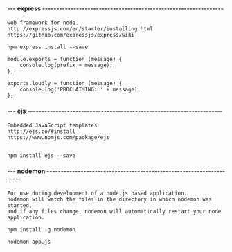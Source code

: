 #### --- express ----------------------------------------------------------------
	web framework for node.
	http://expressjs.com/en/starter/installing.html
	https://github.com/expressjs/express/wiki

	npm express install --save

	module.exports = function (message) {
		console.log(prefix + message);
	};

	exports.loudly = function (message) {
		console.log('PROCLAIMING: ' + message);
	};

#### --- ejs ---------------------------------------------------------------------
	Embedded JavaScript templates
	http://ejs.co/#install
	https://www.npmjs.com/package/ejs
	
	
	npm install ejs --save

#### --- nodemon --------------------------------------------------------------------
	For use during development of a node.js based application.
	nodemon will watch the files in the directory in which nodemon was started, 
	and if any files change, nodemon will automatically restart your node application.

	npm install -g nodemon

	nodemon app.js






